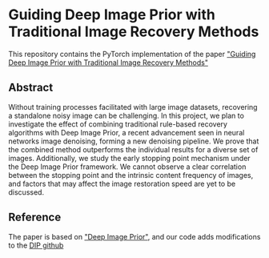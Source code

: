 # Guiding Deep Image Prior with Traditional Image Recovery Methods

This repository contains the PyTorch implementation of the paper ["Guiding Deep Image Prior with Traditional Image Recovery Methods"](https://drive.google.com/file/d/1dlHtD3DQC4VSI9LrGqxUG1Y03wMotc64/view?usp=share_link)

## Abstract

Without training processes facilitated with large image datasets, recovering a standalone noisy image can be challenging. In this project, we plan to investigate the effect of combining traditional rule-based recovery algorithms with Deep Image Prior, a recent advancement seen in neural networks image denoising, forming a new denoising pipeline. We prove that the combined method outperforms the individual results for a diverse set of images. Additionally, we study the early stopping point mechanism under the Deep Image Prior framework. We cannot observe a clear correlation between the stopping point and the intrinsic content frequency of images, and factors that may affect the image restoration speed are yet to be discussed. 

## Reference

The paper is based on ["Deep Image Prior"](https://arxiv.org/pdf/1711.10925.pdf), and our code adds modifications to the [DIP github](https://github.com/DmitryUlyanov/deep-image-prior)
